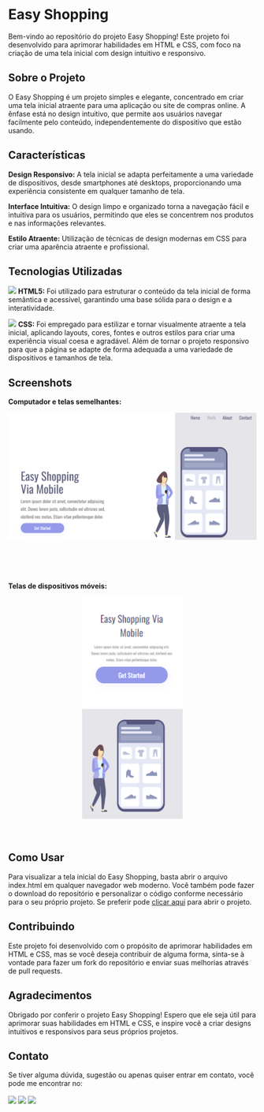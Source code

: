 <h1>Easy Shopping</h1>

Bem-vindo ao repositório do projeto Easy Shopping! Este projeto foi desenvolvido para aprimorar habilidades em HTML e CSS, com foco na criação de uma tela inicial com design intuitivo e responsivo.

<h2>Sobre o Projeto</h2>

O Easy Shopping é um projeto simples e elegante, concentrado em criar uma tela inicial atraente para uma aplicação ou site de compras online. A ênfase está no design intuitivo, que permite aos usuários navegar facilmente pelo conteúdo, independentemente do dispositivo que estão usando.

<h2>Características</h2>

**Design Responsivo:** A tela inicial se adapta perfeitamente a uma variedade de dispositivos, desde smartphones até desktops, proporcionando uma experiência consistente em qualquer tamanho de tela.

**Interface Intuitiva:** O design limpo e organizado torna a navegação fácil e intuitiva para os usuários, permitindo que eles se concentrem nos produtos e nas informações relevantes.

**Estilo Atraente:** Utilização de técnicas de design modernas em CSS para criar uma aparência atraente e profissional.

<h2>Tecnologias Utilizadas</h2>

 <img src="https://img.icons8.com/color/24/000000/html-5--v1.png"/> **HTML5:** Foi utilizado para estruturar o conteúdo da tela inicial de forma semântica e acessível, garantindo uma base sólida para o design e a interatividade.

 <img src="https://img.icons8.com/color/24/000000/css3.png"/> **CSS:** Foi empregado para estilizar e tornar visualmente atraente a tela inicial, aplicando layouts, cores, fontes e outros estilos para criar uma experiência visual coesa e agradável. Além de tornar o projeto responsivo para que a página se adapte de forma adequada a uma variedade de dispositivos e tamanhos de tela.

<h2>Screenshots</h2>

**Computador e telas semelhantes:**

<div align="center">
<img width=1000px src="https://raw.githubusercontent.com/UnravelJP/CSS-Easy-Shopping/master/screenshot-1.png">
</div>
<br>
<br>
<br>
<br>

**Telas de dispositivos móveis:**

<div align="center">
<img height=450px src="https://raw.githubusercontent.com/UnravelJP/CSS-Easy-Shopping/master/screenshot-2.png">
</div>
<br>
<br>

<h2>Como Usar</h2>
Para visualizar a tela inicial do Easy Shopping, basta abrir o arquivo index.html em qualquer navegador web moderno. Você também pode fazer o download do repositório e personalizar o código conforme necessário para o seu próprio projeto. Se preferir pode <a href="https://unraveljp.github.io/CSS-Easy-Shopping/"> clicar aqui</a> para abrir o projeto.

<h2>Contribuindo</h2>
Este projeto foi desenvolvido com o propósito de aprimorar habilidades em HTML e CSS, mas se você deseja contribuir de alguma forma, sinta-se à vontade para fazer um fork do repositório e enviar suas melhorias através de pull requests.

<h2>Agradecimentos</h2>
Obrigado por conferir o projeto Easy Shopping! Espero que ele seja útil para aprimorar suas habilidades em HTML e CSS, e inspire você a criar designs intuitivos e responsivos para seus próprios projetos.

<h2>Contato</h2>
Se tiver alguma dúvida, sugestão ou apenas quiser entrar em contato, você pode me encontrar no:
<br>
<br>
<a href="https://github.com/UnravelJP"><img width=35px src="https://cdn.icon-icons.com/icons2/936/PNG/96/github-logo_icon-icons.com_73546.png"></a>
<a href="https://www.linkedin.com/in/engjoaopaulo7/"><img width=35px src="https://cdn.icon-icons.com/icons2/2428/PNG/96/linkedin_black_logo_icon_147114.png"><img/></a>
<a href="https://www.instagram.com/joaopaulu7/"><img width=35px src="https://cdn.icon-icons.com/icons2/2428/PNG/96/instagram_black_logo_icon_147122.png"><img/></a>
